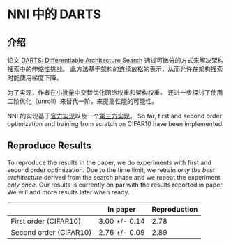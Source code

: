 # NNI 中的 DARTS

## 介绍

论文 [DARTS: Differentiable Architecture Search](https://arxiv.org/abs/1806.09055) 通过可微分的方式来解决架构搜索中的伸缩性挑战。 此方法基于架构的连续放松的表示，从而允许在架构搜索时能使用梯度下降。

为了实现，作者在小批量中交替优化网络权重和架构权重。 还进一步探讨了使用二阶优化（unroll）来替代一阶，来提高性能的可能性。

NNI 的实现基于[官方实现](https://github.com/quark0/darts)以及一个[第三方实现](https://github.com/khanrc/pt.darts)。 So far, first and second order optimization and training from scratch on CIFAR10 have been implemented.

## Reproduce Results

To reproduce the results in the paper, we do experiments with first and second order optimization. Due to the time limit, we retrain *only the best architecture* derived from the search phase and we repeat the experiment *only once*. Our results is currently on par with the results reported in paper. We will add more results later when ready.

|                        | In paper      | Reproduction |
| ---------------------- | ------------- | ------------ |
| First order (CIFAR10)  | 3.00 +/- 0.14 | 2.78         |
| Second order (CIFAR10) | 2.76 +/- 0.09 | 2.89         |
